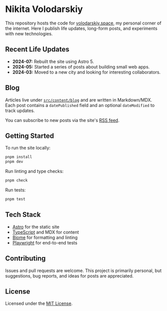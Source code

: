 # Nikita Volodarskiy

This repository hosts the code for [volodarskiy.space](https://volodarskiy.space), my personal corner of the internet. Here I publish life updates, long-form posts, and experiments with new technologies.

## Recent Life Updates

- **2024-07:** Rebuilt the site using Astro 5.
- **2024-05:** Started a series of posts about building small web apps.
- **2024-03:** Moved to a new city and looking for interesting collaborators.

## Blog

Articles live under [`src/content/blog`](src/content/blog) and are written in Markdown/MDX. Each post contains a `datePublished` field and an optional `dateModified` to track updates.

You can subscribe to new posts via the site's [RSS feed](https://volodarskiy.space/rss.xml).

## Getting Started

To run the site locally:

```bash
pnpm install
pnpm dev
```

Run linting and type checks:

```bash
pnpm check
```

Run tests:

```bash
pnpm test
```

## Tech Stack

- [Astro](https://astro.build) for the static site
- [TypeScript](https://www.typescriptlang.org/) and MDX for content
- [Biome](https://biomejs.dev/) for formatting and linting
- [Playwright](https://playwright.dev/) for end-to-end tests

## Contributing

Issues and pull requests are welcome. This project is primarily personal, but suggestions, bug reports, and ideas for posts are appreciated.

## License

Licensed under the [MIT License](LICENSE).


